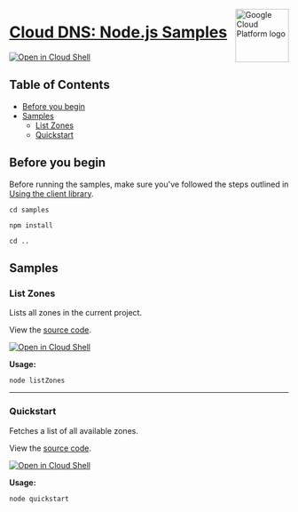 [//]: # "This README.md file is auto-generated, all changes to this file will be lost."
[//]: # "To regenerate it, use `python -m synthtool`."
<img src="https://avatars2.githubusercontent.com/u/2810941?v=3&s=96" alt="Google Cloud Platform logo" title="Google Cloud Platform" align="right" height="96" width="96"/>

# [Cloud DNS: Node.js Samples](https://github.com/googleapis/nodejs-dns)

[![Open in Cloud Shell][shell_img]][shell_link]



## Table of Contents

* [Before you begin](#before-you-begin)
* [Samples](#samples)
  * [List Zones](#list-zones)
  * [Quickstart](#quickstart)

## Before you begin

Before running the samples, make sure you've followed the steps outlined in
[Using the client library](https://github.com/googleapis/nodejs-dns#using-the-client-library).

`cd samples`

`npm install`

`cd ..`

## Samples



### List Zones

Lists all zones in the current project.

View the [source code](https://github.com/googleapis/nodejs-dns/blob/master/samples/listZones.js).

[![Open in Cloud Shell][shell_img]](https://console.cloud.google.com/cloudshell/open?git_repo=https://github.com/googleapis/nodejs-dns&page=editor&open_in_editor=samples/listZones.js,samples/README.md)

__Usage:__


`node listZones`


-----




### Quickstart

Fetches a list of all available zones.

View the [source code](https://github.com/googleapis/nodejs-dns/blob/master/samples/quickstart.js).

[![Open in Cloud Shell][shell_img]](https://console.cloud.google.com/cloudshell/open?git_repo=https://github.com/googleapis/nodejs-dns&page=editor&open_in_editor=samples/quickstart.js,samples/README.md)

__Usage:__


`node quickstart`






[shell_img]: https://gstatic.com/cloudssh/images/open-btn.png
[shell_link]: https://console.cloud.google.com/cloudshell/open?git_repo=https://github.com/googleapis/nodejs-dns&page=editor&open_in_editor=samples/README.md
[product-docs]: https://cloud.google.com/dns
